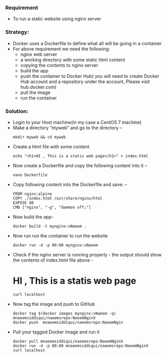 ### Requirement
 * To run a static website using nginx server
 
### Strategy:
 * Docker uses a Dockerfile to define what all will be going in a container
 * For above requirement we need the following:
    * nginx web server
    * a working directory with some static html content
    * copying the contents to nginx server
    * build the app
    * push the container to Docker Hub( you will need to create Docker Hub account and a repository under the account, Please visit hub.docker.com)
    * pull the image 
    * run the container
 
### Solution:
 * Login to your Host machine(in my case a CentOS 7 machine)
 * Make a directory “myweb” and go to the directory – 
   ```
   mkdir myweb && cd myweb
   ```
 * Create a html file with some content
   ```
   echo "<h1>HI , This is a statis web page</h1>" > index.html
   ```
 * Now create a Dockerfile and copy the following content into it – 
   ```
   nano Dockerfile
   ```
 * Copy following content into the Dockerfile and save: – 
   ```
   FROM nginx:alpine
   COPY ./index.html /usr/share/nginx/html
   EXPOSE 80
   CMD ["nginx", "-g", "daemon off;"]
   ```
 * Now build the app-
   ```
   docker build -t mynginx:vNaeem .
   ```
 * Now run run the container to run the website
   ```
   docker run -d -p 80:80 mynginx:vNaeem
   ```
 * Check if the nginx server is running properly - the output should show the contents of index.html file above - <h1>HI , This is a statis web page</h1>
   ```
   curl localhost
   ```
 * Now tag the image and push to GitHub
   ```
   docker tag $(docker images mynginx:vNaeem -q) mnaeemsiddiqui/naeemsrepo:NaeemNginX
   docker push  mnaeemsiddiqui/naeemsrepo:NaeemNgin
   ```
 * Pull your tagged Docker Image and run it
   ```
   docker pull mnaeemsiddiqui/naeemsrepo:NaeemNginX
   docker run -d -p 80:80 mnaeemsiddiqui/naeemsrepo:NaeemNginX
   curl localhost
   ```